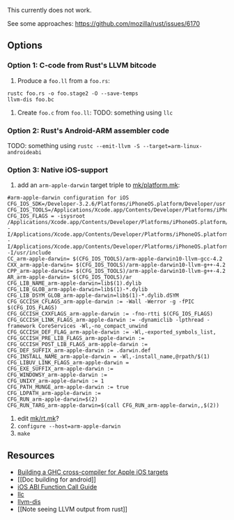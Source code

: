 This currently does not work.

See some approaches: https://github.com/mozilla/rust/issues/6170

## Options

### Option 1: C-code from Rust's LLVM bitcode

1. Produce a `foo.ll` from a `foo.rs`:
```
rustc foo.rs -o foo.stage2 -O --save-temps
llvm-dis foo.bc
```

1. Create `foo.c` from `foo.ll`:
TODO: something using `llc`

### Option 2: Rust's Android-ARM assembler code

TODO: something using `rustc --emit-llvm -S --target=arm-linux-androideabi`

### Option 3: Native iOS-support

1. add an `arm-apple-darwin` target triple to [mk/platform.mk](https://github.com/mozilla/rust/blob/master/mk/platform.mk):
```
#arm-apple-darwin configuration for iOS
CFG_IOS_SDK=/Developer-3.2.6/Platforms/iPhoneOS.platform/Developer/usr
CFG_IOS_TOOLS=/Applications/Xcode.app/Contents/Developer/Platforms/iPhoneOS.platform/Developer/usr/bin
CFG_IOS_FLAGS = -isysroot /Applications/Xcode.app/Contents/Developer/Platforms/iPhoneOS.platform/Developer/SDKs/iPhoneOS5.1.sdk/ -I/Applications/Xcode.app/Contents/Developer/Platforms/iPhoneOS.platform/Developer/SDKs/iPhoneOS6.1.sdk/usr/include -I/Applications/Xcode.app/Contents/Developer/Platforms/iPhoneOS.platform/Developer/SDKs/iPhoneOS6.1.sdk/usr/include/c++/4.2.1 -I/usr/include
CC_arm-apple-darwin= $(CFG_IOS_TOOLS)/arm-apple-darwin10-llvm-gcc-4.2
CXX_arm-apple-darwin= $(CFG_IOS_TOOLS)/arm-apple-darwin10-llvm-g++-4.2
CPP_arm-apple-darwin= $(CFG_IOS_TOOLS)/arm-apple-darwin10-llvm-g++-4.2
AR_arm-apple-darwin= $(CFG_IOS_TOOLS)/ar
CFG_LIB_NAME_arm-apple-darwin=lib$(1).dylib
CFG_LIB_GLOB_arm-apple-darwin=lib$(1)-*.dylib
CFG_LIB_DSYM_GLOB_arm-apple-darwin=lib$(1)-*.dylib.dSYM
CFG_GCCISH_CFLAGS_arm-apple-darwin := -Wall -Werror -g -fPIC $(CFG_IOS_FLAGS)
CFG_GCCISH_CXXFLAGS_arm-apple-darwin := -fno-rtti $(CFG_IOS_FLAGS)
CFG_GCCISH_LINK_FLAGS_arm-apple-darwin := -dynamiclib -lpthread -framework CoreServices -Wl,-no_compact_unwind 
CFG_GCCISH_DEF_FLAG_arm-apple-darwin := -Wl,-exported_symbols_list,
CFG_GCCISH_PRE_LIB_FLAGS_arm-apple-darwin :=
CFG_GCCISH_POST_LIB_FLAGS_arm-apple-darwin :=
CFG_DEF_SUFFIX_arm-apple-darwin := .darwin.def
CFG_INSTALL_NAME_arm-apple-darwin = -Wl,-install_name,@rpath/$(1)
CFG_LIBUV_LINK_FLAGS_arm-apple-darwin =
CFG_EXE_SUFFIX_arm-apple-darwin :=
CFG_WINDOWSY_arm-apple-darwin :=
CFG_UNIXY_arm-apple-darwin := 1
CFG_PATH_MUNGE_arm-apple-darwin := true
CFG_LDPATH_arm-apple-darwin :=
CFG_RUN_arm-apple-darwin=$(2)
CFG_RUN_TARG_arm-apple-darwin=$(call CFG_RUN_arm-apple-darwin,,$(2))
```
1. edit [mk/rt.mk](https://github.com/mozilla/rust/blob/master/mk/rt.mk)?
1. `configure --host=arm-apple-darwin`
1. `make`

## Resources

* [Building a GHC cross-compiler for Apple iOS targets](http://ghc.haskell.org/trac/ghc/wiki/Building/CrossCompiling/iOS)
* [[Doc building for android]]
* [iOS ABI Function Call Guide](https://developer.apple.com/library/ios/documentation/Xcode/Conceptual/iPhoneOSABIReference/Articles/ARMv6FunctionCallingConventions.html)
* [llc](http://llvm.org/docs/CommandGuide/llc.html)
* [llvm-dis](http://llvm.org/docs/CommandGuide/llvm-dis.html)
* [[Note seeing LLVM output from rust]]